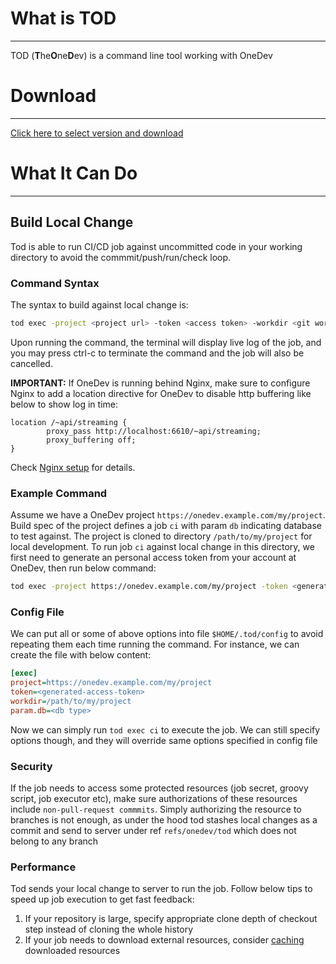 # What is TOD
---

TOD (**T**he**O**ne**D**ev) is a command line tool working with OneDev

# Download
---

[Click here to select version and download](https://code.onedev.io/onedev/tod/~builds?query=%22Job%22+is+%22Release%22+and+successful)

# What It Can Do
---

## Build Local Change

Tod is able to run CI/CD job against uncommitted code in your working directory to avoid the commmit/push/run/check loop. 


### Command Syntax 

The syntax to build against local change is: 

```bash
tod exec -project <project url> -token <access token> -workdir <git working directory of the project> -param <name1>=<value1> -param <name2>=<value2> <job name>
```

Upon running the command, the terminal will display live log of the job, and you may press ctrl-c to terminate the command and the job will also be cancelled. 

**IMPORTANT:** If OneDev is running behind Nginx, make sure to configure Nginx to add a location directive for OneDev to disable http buffering like below to show log in time:

```
location /~api/streaming {
        proxy_pass http://localhost:6610/~api/streaming;
        proxy_buffering off;
}
```

Check [Nginx setup](https://docs.onedev.io/administration-guide/reverse-proxy-setup#nginx) for details.

### Example Command

Assume we have a OneDev project `https://onedev.example.com/my/project`. Build spec of the project defines a job `ci` with param `db` indicating database to test against. The project is cloned to directory `/path/to/my/project` for local development. To run job `ci` against local change in this directory, we first need to generate an personal access token from your account at OneDev, then run below command:

```bash
tod exec -project https://onedev.example.com/my/project -token <generated-access-token> -workdir /path/to/my/project -param db=<db type> ci
```

### Config File

We can put all or some of above options into file `$HOME/.tod/config` to avoid repeating them each time running the command. For instance, we can create the file with below content:

```ini
[exec]
project=https://onedev.example.com/my/project
token=<generated-access-token>
workdir=/path/to/my/project
param.db=<db type>
```

Now we can simply run `tod exec ci` to execute the job. We can still specify options though, and they will override same options specified in config file

### Security 

If the job needs to access some protected resources (job secret, groovy script, job executor etc), make sure authorizations of these resources include `non-pull-request commmits`. Simply authorizing the resource to branches is not enough, as under the hood tod stashes local changes as a commit and send to server under ref `refs/onedev/tod` which does not belong to any branch

### Performance

Tod sends your local change to server to run the job. Follow below tips to speed up job execution to get fast feedback:

1. If your repository is large, specify appropriate clone depth of checkout step instead of cloning the whole history
1. If your job needs to download external resources, consider [caching](https://docs.onedev.io/tutorials/cicd/job-cache) downloaded resources